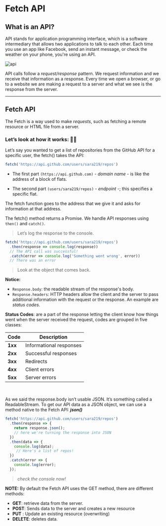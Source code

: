 # Fetch API

## What is an API?

API stands for application programming interface, which is a software intermediary that allows two applications to talk to each other. Each time you use an app like Facebook, send an instant message, or check the weather on your phone, you're using an API.

![api](https://www.aloi.io/wp-content/uploads/2019/09/api-visual.png)


API calls follow a *request/response* pattern. We request information and we receive that information as a response. Every time we open a browser, or go to a website we are making a request to a server and what we see is the response from the server.

<hr>

## Fetch API

The Fetch is a way used to make *requests*, such as fetching a remote resource or HTML file from a server.


### Let’s look at how it works: :technologist:


Let’s say you wanted to get a list of repositories from the GitHub API for a specific user, the fetch() takes the API:

```js
fetch('https://api.github.com/users/sara219/repos')
```

* The first part `(https://api.github.com)` - *domain name* - is like the address of a block of flats. 

* The second part `(users/sara219/repos)`  - *endpoint* -; this specifies a specific flat. 

The fetch function goes to the address that we give it and asks for information at that address.


The fetch() method returns a Promise. We handle API responses using `then()` and `catch()`. 

> Let’s log the response to the console.

```js
fetch('https://api.github.com/users/sara219/repos')
  .then(response => console.log(response)) 
  // The API call was successful!
  .catch(error => console.log('Something went wrong', error))
  // There was an error

```
> Look at the object that comes back. 

**Notice:**
* `Response.body`: the readable stream of the response's body.
* `Response.headers`: HTTP headers allow the client and the server to pass additional information with the request or the response. An example are *status codes*.

**Status Codes**: are a part of the response letting the client know how things went when the server received the request, codes are grouped in five classes:


| Code        | Description                       |
| ----------- | --------------------------------- |
| **1xx**     | Informational responses           |
| **2xx**     | Successful responses              |
| **3xx**     | Redirects                         |
| **4xx**     | Client errors                     |
| **5xx**     | Server errors                     |

<br/>

As we said the response.body isn’t usable JSON. It’s something called a ReadableStream. To get our API data as a JSON object, we can use a method native to the Fetch API: ***json()***

```js
fetch('https://api.github.com/users/sara219/repos')
  .then(response => {
    return response.json();
    // here we're turning the response into JSON
  })
  .then(data => {
    console.log(data);
     // Here's a list of repos!
  })
  .catch(error => {
    console.log(error);
  });
```
> *check the console now!*

**NOTE:** By default the Fetch API uses the GET method, there are different methods:

* **GET**: retrieve data from the server.
* **POST**: Sends data to the server and creates a new resource
* **PUT** : Update an existing resource (overwriting)
* **DELETE**: deletes data.

